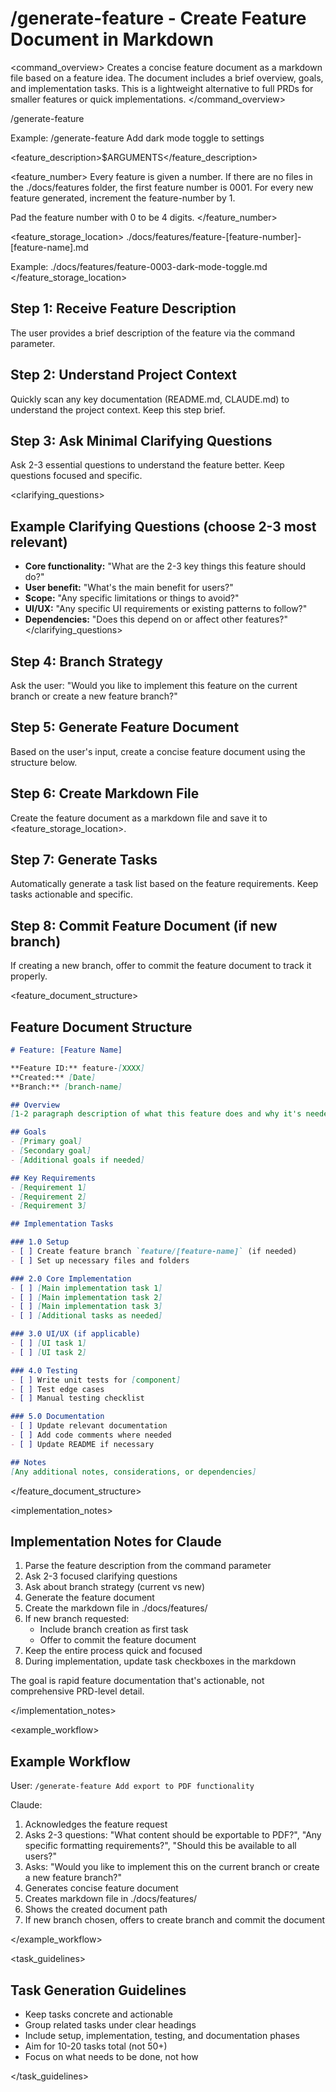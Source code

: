 # /generate-feature <Feature> - Create Feature Document in Markdown

<command_overview>
Creates a concise feature document as a markdown file based on a feature idea. The document includes a brief overview, goals, and implementation tasks. This is a lightweight alternative to full PRDs for smaller features or quick implementations.
</command_overview>

<usage>
/generate-feature <feature_description></feature_description>

Example:
/generate-feature Add dark mode toggle to settings
</usage>

<feature_description>$ARGUMENTS</feature_description>

<feature_number>
Every feature is given a number. If there are no files in the ./docs/features folder, the first feature number is 0001. For every new feature generated, increment the feature-number by 1.

Pad the feature number with 0 to be 4 digits.
</feature_number>

<feature_storage_location>
./docs/features/feature-[feature-number]-[feature-name].md

Example:
./docs/features/feature-0003-dark-mode-toggle.md
</feature_storage_location>

<process>

## Step 1: Receive Feature Description
The user provides a brief description of the feature via the command parameter.

## Step 2: Understand Project Context
Quickly scan any key documentation (README.md, CLAUDE.md) to understand the project context. Keep this step brief.

## Step 3: Ask Minimal Clarifying Questions
Ask 2-3 essential questions to understand the feature better. Keep questions focused and specific.

<clarifying_questions>
## Example Clarifying Questions (choose 2-3 most relevant)

- **Core functionality:** "What are the 2-3 key things this feature should do?"
- **User benefit:** "What's the main benefit for users?"
- **Scope:** "Any specific limitations or things to avoid?"
- **UI/UX:** "Any specific UI requirements or existing patterns to follow?"
- **Dependencies:** "Does this depend on or affect other features?"
</clarifying_questions>

## Step 4: Branch Strategy
Ask the user: "Would you like to implement this feature on the current branch or create a new feature branch?"

## Step 5: Generate Feature Document
Based on the user's input, create a concise feature document using the structure below.

## Step 6: Create Markdown File
Create the feature document as a markdown file and save it to <feature_storage_location>.

## Step 7: Generate Tasks
Automatically generate a task list based on the feature requirements. Keep tasks actionable and specific.

## Step 8: Commit Feature Document (if new branch)
If creating a new branch, offer to commit the feature document to track it properly.

</process>

<feature_document_structure>

## Feature Document Structure

```markdown
# Feature: [Feature Name]

**Feature ID:** feature-[XXXX]  
**Created:** [Date]  
**Branch:** [branch-name]  

## Overview
[1-2 paragraph description of what this feature does and why it's needed]

## Goals
- [Primary goal]
- [Secondary goal]
- [Additional goals if needed]

## Key Requirements
- [Requirement 1]
- [Requirement 2]
- [Requirement 3]

## Implementation Tasks

### 1.0 Setup
- [ ] Create feature branch `feature/[feature-name]` (if needed)
- [ ] Set up necessary files and folders

### 2.0 Core Implementation
- [ ] [Main implementation task 1]
- [ ] [Main implementation task 2]
- [ ] [Main implementation task 3]
- [ ] [Additional tasks as needed]

### 3.0 UI/UX (if applicable)
- [ ] [UI task 1]
- [ ] [UI task 2]

### 4.0 Testing
- [ ] Write unit tests for [component]
- [ ] Test edge cases
- [ ] Manual testing checklist

### 5.0 Documentation
- [ ] Update relevant documentation
- [ ] Add code comments where needed
- [ ] Update README if necessary

## Notes
[Any additional notes, considerations, or dependencies]
```

</feature_document_structure>

<implementation_notes>

## Implementation Notes for Claude

1. Parse the feature description from the command parameter
2. Ask 2-3 focused clarifying questions
3. Ask about branch strategy (current vs new)
4. Generate the feature document
5. Create the markdown file in ./docs/features/
6. If new branch requested:
   - Include branch creation as first task
   - Offer to commit the feature document
7. Keep the entire process quick and focused
8. During implementation, update task checkboxes in the markdown

The goal is rapid feature documentation that's actionable, not comprehensive PRD-level detail.

</implementation_notes>

<example_workflow>

## Example Workflow

User: `/generate-feature Add export to PDF functionality`

Claude:
1. Acknowledges the feature request
2. Asks 2-3 questions: "What content should be exportable to PDF?", "Any specific formatting requirements?", "Should this be available to all users?"
3. Asks: "Would you like to implement this on the current branch or create a new feature branch?"
4. Generates concise feature document
5. Creates markdown file in ./docs/features/
6. Shows the created document path
7. If new branch chosen, offers to create branch and commit the document

</example_workflow>

<task_guidelines>

## Task Generation Guidelines

- Keep tasks concrete and actionable
- Group related tasks under clear headings
- Include setup, implementation, testing, and documentation phases
- Aim for 10-20 tasks total (not 50+)
- Focus on what needs to be done, not how

</task_guidelines>